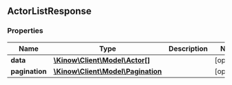 ## ActorListResponse

### Properties
Name | Type | Description | Notes
------------ | ------------- | ------------- | -------------
**data** | [**\Kinow\Client\Model\Actor[]**](#Actor) |  | [optional] 
**pagination** | [**\Kinow\Client\Model\Pagination**](#Pagination) |  | [optional] 


